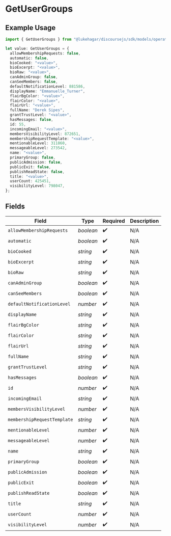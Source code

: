 # GetUserGroups

## Example Usage

```typescript
import { GetUserGroups } from "@lukehagar/discoursejs/sdk/models/operations";

let value: GetUserGroups = {
  allowMembershipRequests: false,
  automatic: false,
  bioCooked: "<value>",
  bioExcerpt: "<value>",
  bioRaw: "<value>",
  canAdminGroup: false,
  canSeeMembers: false,
  defaultNotificationLevel: 881586,
  displayName: "Emmanuelle_Turner",
  flairBgColor: "<value>",
  flairColor: "<value>",
  flairUrl: "<value>",
  fullName: "Derek Sipes",
  grantTrustLevel: "<value>",
  hasMessages: false,
  id: 55,
  incomingEmail: "<value>",
  membersVisibilityLevel: 872651,
  membershipRequestTemplate: "<value>",
  mentionableLevel: 311860,
  messageableLevel: 273542,
  name: "<value>",
  primaryGroup: false,
  publicAdmission: false,
  publicExit: false,
  publishReadState: false,
  title: "<value>",
  userCount: 425451,
  visibilityLevel: 798047,
};
```

## Fields

| Field                       | Type                        | Required                    | Description                 |
| --------------------------- | --------------------------- | --------------------------- | --------------------------- |
| `allowMembershipRequests`   | *boolean*                   | :heavy_check_mark:          | N/A                         |
| `automatic`                 | *boolean*                   | :heavy_check_mark:          | N/A                         |
| `bioCooked`                 | *string*                    | :heavy_check_mark:          | N/A                         |
| `bioExcerpt`                | *string*                    | :heavy_check_mark:          | N/A                         |
| `bioRaw`                    | *string*                    | :heavy_check_mark:          | N/A                         |
| `canAdminGroup`             | *boolean*                   | :heavy_check_mark:          | N/A                         |
| `canSeeMembers`             | *boolean*                   | :heavy_check_mark:          | N/A                         |
| `defaultNotificationLevel`  | *number*                    | :heavy_check_mark:          | N/A                         |
| `displayName`               | *string*                    | :heavy_check_mark:          | N/A                         |
| `flairBgColor`              | *string*                    | :heavy_check_mark:          | N/A                         |
| `flairColor`                | *string*                    | :heavy_check_mark:          | N/A                         |
| `flairUrl`                  | *string*                    | :heavy_check_mark:          | N/A                         |
| `fullName`                  | *string*                    | :heavy_check_mark:          | N/A                         |
| `grantTrustLevel`           | *string*                    | :heavy_check_mark:          | N/A                         |
| `hasMessages`               | *boolean*                   | :heavy_check_mark:          | N/A                         |
| `id`                        | *number*                    | :heavy_check_mark:          | N/A                         |
| `incomingEmail`             | *string*                    | :heavy_check_mark:          | N/A                         |
| `membersVisibilityLevel`    | *number*                    | :heavy_check_mark:          | N/A                         |
| `membershipRequestTemplate` | *string*                    | :heavy_check_mark:          | N/A                         |
| `mentionableLevel`          | *number*                    | :heavy_check_mark:          | N/A                         |
| `messageableLevel`          | *number*                    | :heavy_check_mark:          | N/A                         |
| `name`                      | *string*                    | :heavy_check_mark:          | N/A                         |
| `primaryGroup`              | *boolean*                   | :heavy_check_mark:          | N/A                         |
| `publicAdmission`           | *boolean*                   | :heavy_check_mark:          | N/A                         |
| `publicExit`                | *boolean*                   | :heavy_check_mark:          | N/A                         |
| `publishReadState`          | *boolean*                   | :heavy_check_mark:          | N/A                         |
| `title`                     | *string*                    | :heavy_check_mark:          | N/A                         |
| `userCount`                 | *number*                    | :heavy_check_mark:          | N/A                         |
| `visibilityLevel`           | *number*                    | :heavy_check_mark:          | N/A                         |